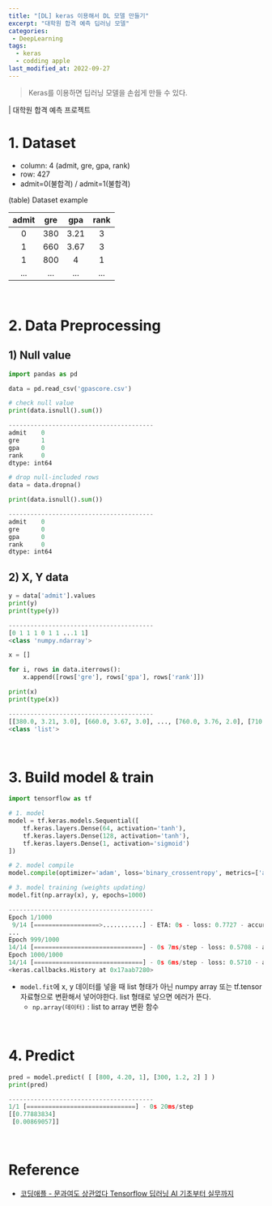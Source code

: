 ```yaml
---
title: "[DL] keras 이용해서 DL 모델 만들기"
excerpt: "대학원 합격 예측 딥러닝 모델"
categories:
 - DeepLearning
tags:
  - keras
  - codding apple
last_modified_at: 2022-09-27
---
```


> Keras를 이용하면 딥러닝 모델을 손쉽게 만들 수 있다.

| 대학원 합격 예측 프로젝트

# 1. Dataset

+ column: 4 (admit, gre, gpa, rank)
+ row: 427
+ admit=0(불합격) / admit=1(불합격)

(table) Dataset example

| admit | gre | gpa  | rank |
|:-----:|:---:|:----:|:----:|
|   0   | 380 | 3.21 |  3   |
|   1   | 660 | 3.67 |  3   |
|   1   | 800 |  4   |  1   |
|  ...  | ... | ...  | ...  |

<br>

# 2. Data Preprocessing

## 1) Null value
```python
import pandas as pd

data = pd.read_csv('gpascore.csv')

# check null value
print(data.isnull().sum())

----------------------------------------
admit    0
gre      1
gpa      0
rank     0
dtype: int64
```

```python
# drop null-included rows
data = data.dropna()

print(data.isnull().sum())

----------------------------------------
admit    0
gre      0
gpa      0
rank     0
dtype: int64
```

## 2) X, Y data
```python
y = data['admit'].values
print(y)
print(type(y))

----------------------------------------
[0 1 1 1 0 1 1 ...1 1]
<class 'numpy.ndarray'>
```

```python
x = []

for i, rows in data.iterrows():
    x.append([rows['gre'], rows['gpa'], rows['rank']])

print(x)
print(type(x))

----------------------------------------
[[380.0, 3.21, 3.0], [660.0, 3.67, 3.0], ..., [760.0, 3.76, 2.0], [710.0, 3.82, 3.0]]
<class 'list'>
```

<br>

# 3. Build model & train

```python
import tensorflow as tf

# 1. model
model = tf.keras.models.Sequential([
    tf.keras.layers.Dense(64, activation='tanh'),
    tf.keras.layers.Dense(128, activation='tanh'),
    tf.keras.layers.Dense(1, activation='sigmoid')
])

# 2. model compile
model.compile(optimizer='adam', loss='binary_crossentropy', metrics=['accuracy'])

# 3. model training (weights updating)
model.fit(np.array(x), y, epochs=1000)

----------------------------------------
Epoch 1/1000
 9/14 [==================>...........] - ETA: 0s - loss: 0.7727 - accuracy: 0.4792
...
Epoch 999/1000
14/14 [==============================] - 0s 7ms/step - loss: 0.5708 - accuracy: 0.6965
Epoch 1000/1000
14/14 [==============================] - 0s 6ms/step - loss: 0.5710 - accuracy: 0.7082
<keras.callbacks.History at 0x17aab7280>
```
+ `model.fit`에 x, y 데이터를 넣을 때 list 형태가 아닌 numpy array 또는 tf.tensor 자료형으로 변환해서 넣어야한다. list 형태로 넣으면 에러가 뜬다.
    + `np.array(데이터)` : list to array 변환 함수

<br>

# 4. Predict

```python
pred = model.predict( [ [800, 4.20, 1], [300, 1.2, 2] ] )
print(pred)

----------------------------------------
1/1 [==============================] - 0s 20ms/step
[[0.77883834]
 [0.00869057]]
```


<br>

# Reference
+ [코딩애플 - 문과여도 상관없다 Tensorflow 딥러닝 AI 기초부터 실무까지](https://codingapple.com/course/python-deep-learning/)